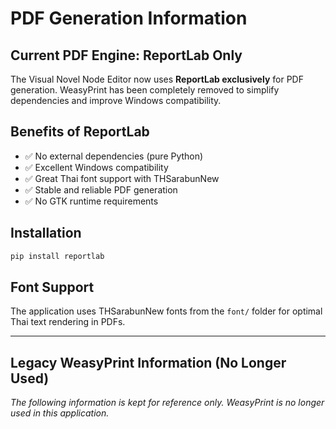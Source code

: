 # PDF Generation Information

## Current PDF Engine: ReportLab Only

The Visual Novel Node Editor now uses **ReportLab exclusively** for PDF generation. WeasyPrint has been completely removed to simplify dependencies and improve Windows compatibility.

## Benefits of ReportLab
- ✅ No external dependencies (pure Python)
- ✅ Excellent Windows compatibility  
- ✅ Great Thai font support with THSarabunNew
- ✅ Stable and reliable PDF generation
- ✅ No GTK runtime requirements

## Installation
```bash
pip install reportlab
```

## Font Support
The application uses THSarabunNew fonts from the `font/` folder for optimal Thai text rendering in PDFs.

---

## Legacy WeasyPrint Information (No Longer Used)

*The following information is kept for reference only. WeasyPrint is no longer used in this application.*
